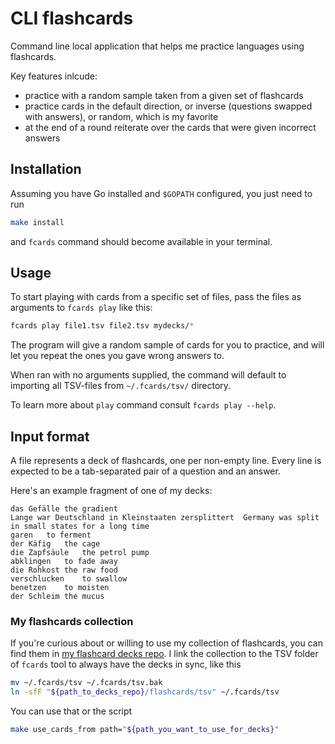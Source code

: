 # CLI flashcards

Command line local application that helps me practice languages using flashcards.

Key features inlcude:

- practice with a random sample taken from a given set of flashcards
- practice cards in the default direction, or inverse (questions swapped with answers), or random, which is my favorite
- at the end of a round reiterate over the cards that were given incorrect answers

## Installation

Assuming you have Go installed and `$GOPATH` configured, you just need to run

```bash
make install
```

and `fcards` command should become available in your terminal.

## Usage

To start playing with cards from a specific set of files, pass the files as arguments to `fcards play` like this:

```bash
fcards play file1.tsv file2.tsv mydecks/*
```

The program will give a random sample of cards for you to practice, and will let you repeat the ones you gave wrong answers to.

When ran with no arguments supplied, the command will default to importing all TSV-files from `~/.fcards/tsv/` directory.

To learn more about `play` command consult `fcards play --help`.

## Input format

A file represents a deck of flashcards, one per non-empty line.
Every line is expected to be a tab-separated pair of a question and an answer.

Here's an example fragment of one of my decks:

```tsv
das Gefälle	the gradient
Lange war Deutschland in Kleinstaaten zersplittert	Germany was split in small states for a long time
garen	to ferment
der Käfig	the cage
die Zapfsäule	the petrol pump
abklingen	to fade away
die Rohkost	the raw food
verschlucken	to swallow
benetzen	to moisten
der Schleim	the mucus
```

### My flashcards collection

If you're curious about or willing to use my collection of flashcards, you can find them in [my flashcard decks repo](https://github.com/iav0207/my-flashcards-decks).
I link the collection to the TSV folder of `fcards` tool to always have the decks in sync, like this

```bash
mv ~/.fcards/tsv ~/.fcards/tsv.bak
ln -sfF "${path_to_decks_repo}/flashcards/tsv" ~/.fcards/tsv
```

You can use that or the script

```bash
make use_cards_from path="${path_you_want_to_use_for_decks}"
```

